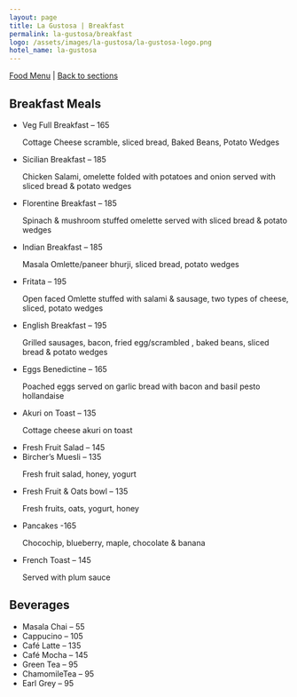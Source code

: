 ```yaml
---
layout: page
title: La Gustosa | Breakfast
permalink: la-gustosa/breakfast
logo: /assets/images/la-gustosa/la-gustosa-logo.png
hotel_name: la-gustosa
---
```

<div class="back-to-sections"><a href="/la-gustosa/food">Food Menu</a> | <a href="/la-gustosa">Back to sections</a></div>

<div class="la-gustosa-font">
<h2 id="soups">Breakfast Meals</h2>

<ul>
<li>Veg Full Breakfast – 165
<p class="description">Cottage Cheese scramble, sliced bread, Baked Beans, Potato Wedges</p></li>
<li>Sicilian Breakfast – 185
<p class="description">Chicken Salami, omelette folded with potatoes and onion served with sliced bread & potato wedges</p></li>
<li>Florentine Breakfast – 185
<p class="description">Spinach & mushroom stuffed omelette served with sliced bread & potato wedges</p></li>
<li>Indian Breakfast – 185
<p class="description">Masala Omlette/paneer bhurji, sliced bread, potato wedges</p></li>
<li>Fritata – 195
<p class="description">Open faced Omlette stuffed with salami & sausage, two types of cheese, sliced, potato wedges</p></li>
<li>English Breakfast – 195
<p class="description">Grilled sausages, bacon, fried egg/scrambled , baked beans, sliced bread & potato wedges</p></li>
<li>Eggs Benedictine – 165
<p class="description">Poached eggs served on garlic bread with bacon and basil pesto hollandaise</p></li>
<li>Akuri on Toast – 135
<p class="description">Cottage cheese akuri on toast</p></li>
<li>Fresh Fruit Salad – 145</li>
<li>Bircher’s Muesli – 135
<p class="description">Fresh fruit salad, honey, yogurt</p></li>
<li>Fresh Fruit & Oats bowl – 135
<p class="description">Fresh fruits, oats, yogurt, honey</p></li>
<li>Pancakes -165
<p class="description">Chocochip, blueberry, maple, chocolate & banana</p></li>
<li>French Toast – 145
<p class="description">Served with plum sauce</p></li>
</ul>


<h2>Beverages</h2>
<ul>
<li>Masala Chai – 55</li>
<li>Cappucino – 105</li>
<li>Café Latte – 135</li>
<li>Café Mocha – 145</li>
<li>Green Tea – 95</li>
<li>ChamomileTea – 95</li>
<li>Earl Grey – 95</li>
</ul>
</div>